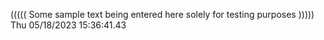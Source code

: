 ((((( Some sample text being entered here solely for testing purposes ))))) Thu 05/18/2023 15:36:41.43
